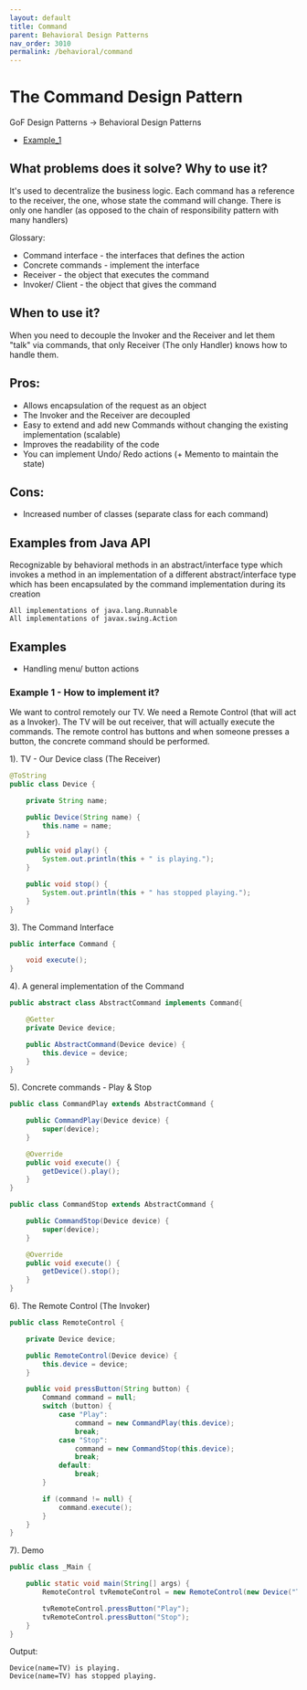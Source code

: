 ```yaml
---
layout: default
title: Command
parent: Behavioral Design Patterns
nav_order: 3010
permalink: /behavioral/command
---
```


# The Command Design Pattern 

GoF Design Patterns -> Behavioral Design Patterns

- [Example_1](https://github.com/Iretha/ebook-design-patterns/tree/master/src/com/smdev/gof/behavioral/command) 

## What problems does it solve? Why to use it?
It's used to decentralize the business logic. 
Each command has a reference to the receiver, the one, whose state the command will change.
There is only one handler (as opposed to the chain of responsibility pattern with many handlers)

Glossary:
- Command interface  - the interfaces that defines the action
- Concrete commands - implement the interface
- Receiver - the object that executes the command
- Invoker/ Client - the object that gives the command

## When to use it?
When you need to decouple the Invoker and the Receiver and let them "talk" via commands, that only Receiver (The only Handler) 
knows how to handle them.

## Pros:
- Allows encapsulation of the request as an object
- The Invoker and the Receiver are decoupled
- Easy to extend and add new Commands without changing the existing implementation (scalable)
- Improves the readability of the code
- You can implement Undo/ Redo actions (+ Memento to maintain the state)

## Cons:
- Increased number of classes (separate class for each command)

## Examples from Java API
Recognizable by behavioral methods in an abstract/interface type which invokes a method in 
an implementation of a different abstract/interface type which has been encapsulated by the command 
implementation during its creation
```
All implementations of java.lang.Runnable
All implementations of javax.swing.Action
```
## Examples
- Handling menu/ button actions

### Example 1 - How to implement it?
We want to control remotely our TV. We need a Remote Control (that will act as a Invoker). The TV will be
out receiver, that will actually execute the commands. The remote control has buttons and when someone
presses a button, the concrete command should be performed.

1). TV - Our Device class (The Receiver)
```java
@ToString
public class Device {

    private String name;

    public Device(String name) {
        this.name = name;
    }

    public void play() {
        System.out.println(this + " is playing.");
    }

    public void stop() {
        System.out.println(this + " has stopped playing.");
    }
}
```
3). The Command Interface
```java
public interface Command {

    void execute();
}
```
4). A general implementation of the Command
```java
public abstract class AbstractCommand implements Command{

    @Getter
    private Device device;

    public AbstractCommand(Device device) {
        this.device = device;
    }
}
```
5). Concrete commands - Play & Stop
```java
public class CommandPlay extends AbstractCommand {

    public CommandPlay(Device device) {
        super(device);
    }

    @Override
    public void execute() {
        getDevice().play();
    }
}
```
```java
public class CommandStop extends AbstractCommand {

    public CommandStop(Device device) {
        super(device);
    }

    @Override
    public void execute() {
        getDevice().stop();
    }
}
```
6). The Remote Control (The Invoker)
```java
public class RemoteControl {

    private Device device;

    public RemoteControl(Device device) {
        this.device = device;
    }

    public void pressButton(String button) {
        Command command = null;
        switch (button) {
            case "Play":
                command = new CommandPlay(this.device);
                break;
            case "Stop":
                command = new CommandStop(this.device);
                break;
            default:
                break;
        }

        if (command != null) {
            command.execute();
        }
    }
}
```
7). Demo
```java
public class _Main {

    public static void main(String[] args) {
        RemoteControl tvRemoteControl = new RemoteControl(new Device("TV"));

        tvRemoteControl.pressButton("Play");
        tvRemoteControl.pressButton("Stop");
    }
}
```
Output:
```
Device(name=TV) is playing.
Device(name=TV) has stopped playing.
```